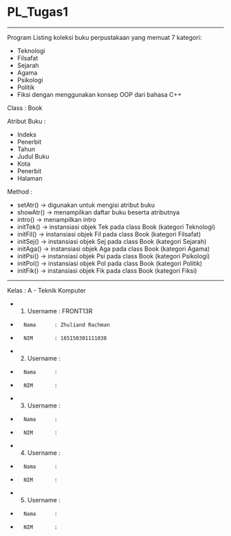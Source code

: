 # PL_Tugas1
-----------------------------------------------------------------------
Program Listing koleksi buku perpustakaan yang memuat 7 kategori:
- Teknologi
- Filsafat
- Sejarah
- Agama
- Psikologi
- Politik
- Fiksi
dengan menggunakan konsep OOP dari bahasa C++

Class : Book

Atribut Buku :
- Indeks
- Penerbit
- Tahun
- Judul Buku
- Kota
- Penerbit
- Halaman

Method :
- setAtr()  -> digunakan untuk mengisi atribut buku
- showAtr() -> menampilkan daftar buku beserta atributnya
- intro()   -> menampilkan intro
- initTek() -> instansiasi objek Tek pada class Book (kategori Teknologi)
- initFil() -> instansiasi objek Fil pada class Book (kategori Filsafat)
- initSej() -> instansiasi objek Sej pada class Book (kategori Sejarah)
- initAga() -> instansiasi objek Aga pada class Book (kategori Agama)
- initPsi() -> instansiasi objek Psi pada class Book (kategori Psikologi)
- initPol() -> instansiasi objek Pol pada class Book (kategori Politik)
- initFik() -> instansiasi objek Fik pada class Book (kategori Fiksi)

-----------------------------------------------------------------------

Kelas : A - Teknik Komputer

- 1.    Username  : FRONT13R
-       Nama      : Zhuliand Rachman
-       NIM       : 165150301111038
    
- 2.    Username  : 
-       Nama      : 
-       NIM       : 
    
- 3.    Username  : 
-       Nama      : 
-       NIM       : 
    
- 4.    Username  : 
-       Nama      : 
-       NIM       : 
    
- 5.    Username  : 
-       Nama      : 
-       NIM       : 
